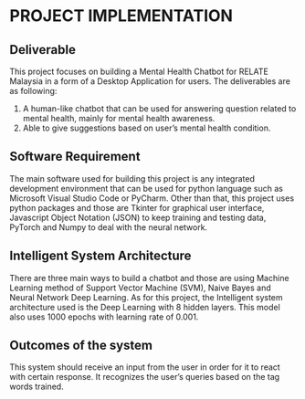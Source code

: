 # PROJECT IMPLEMENTATION

## Deliverable
This project focuses on building a Mental Health Chatbot for RELATE Malaysia in a form of a Desktop Application for users. The deliverables are as following:
1. A human-like chatbot that can be used for answering question related to mental health, mainly for mental health awareness.
2. Able to give suggestions based on user’s mental health condition.

## Software Requirement
The main software used for building this project is any integrated development environment that can be used for python language such as Microsoft Visual Studio Code or PyCharm. Other than that, this project uses python packages and those are Tkinter for graphical user interface, Javascript Object Notation (JSON) to keep training and testing data, PyTorch and Numpy to deal with the neural network. 

## Intelligent System Architecture
There are three main ways to build a chatbot and those are using Machine Learning method of Support Vector Machine (SVM), Naive Bayes and Neural Network Deep Learning. As for this project, the Intelligent system architecture used is the Deep Learning with 8 hidden layers. This model also uses 1000 epochs with learning rate of 0.001. 
 
## Outcomes of the system
This system should receive an input from the user in order for it to react with certain response. It recognizes the user’s queries based on the tag words trained.
